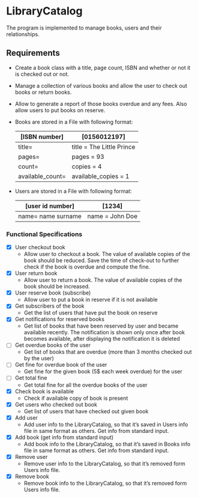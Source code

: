 # LibraryCatalog
The program is implemented to manage books, users and their relationships.


 ## Requirements ##
  * Create a book class with a title, page count, ISBN and whether or not it is checked out or not. 
  * Manage a collection of various books and allow the user to check out books or return books. 
  * Allow to generate a report of those books overdue and any fees. Also allow users to put books on reserve.
  * Books are stored in a File with following format:


     [ISBN number]       |[0156012197]      
     --------------------|-------------------------
    title=               |title = The Little Prince
    pages=               |pages = 93
    count=               |copies = 4
    available_count=     |available_copies = 1

  * Users are stored in a File with following format:

    [user id number]     |[1234]     
     --------------------|-------------------------
    name= name surname   |name = John Doe 
  
  
  ### Functional Specifications ###
- [x] User checkout book
    - Allow user to checkout a book. The value of available copies of the book should
    be reduced. Save the time of check-out to further check if the book is overdue
    and compute the fine.
- [x] User return book
    - Allow user to return a book. The value of available copies of the book should be
    increased.
- [x] User reserve book (subscribe)
    - Allow user to put a book in reserve if it is not available
- [x] Get subscribers of the book
    - Get the list of users that have put the book on reserve
- [x] Get notifications for reserved books
    - Get list of books that have been reserved by user and became available
recently. The notification is shown only once after book becomes available, after
displaying the notification it is deleted
- [ ] Get overdue books of the user
    - Get list of books that are overdue (more than 3 months checked out by the
user)
- [ ] Get fine for overdue book of the user
    - Get fine for the given book (5$ each week overdue) for the user
- [ ] Get total fine
    - Get total fine for all the overdue books of the user
- [x] Check book is available
    - Check if available copy of book is present
- [x] Get users who checked out book
    - Get list of users that have checked out given book
- [x] Add user
    - Add user info to the LibraryCatalog, so that it’s saved in Users info file in same
format as others. Get info from standard input.
- [x] Add book (get info from standard input)
    - Add book info to the LibraryCatalog, so that it’s saved in Books info file in same
format as others. Get info from standard input.
- [x] Remove user
    - Remove user info to the LibraryCatalog, so that it’s removed form Users info
file.
- [x] Remove book
    - Remove book info to the LibraryCatalog, so that it’s removed form Users info
file.
